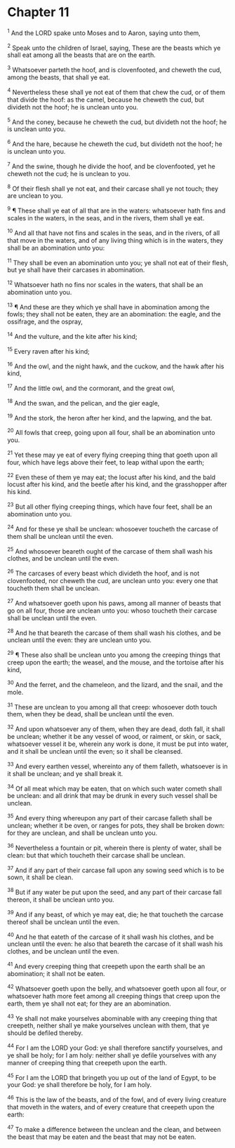 # Chapter 11

<sup>1</sup> And the LORD spake unto Moses and to Aaron, saying unto them, 

<sup>2</sup> Speak unto the children of Israel, saying, These are the beasts which ye shall eat among all the beasts that are on the earth. 

<sup>3</sup> Whatsoever parteth the hoof, and is clovenfooted, and cheweth the cud, among the beasts, that shall ye eat. 

<sup>4</sup> Nevertheless these shall ye not eat of them that chew the cud, or of them that divide the hoof: as the camel, because he cheweth the cud, but divideth not the hoof; he is unclean unto you. 

<sup>5</sup> And the coney, because he cheweth the cud, but divideth not the hoof; he is unclean unto you. 

<sup>6</sup> And the hare, because he cheweth the cud, but divideth not the hoof; he is unclean unto you. 

<sup>7</sup> And the swine, though he divide the hoof, and be clovenfooted, yet he cheweth not the cud; he is unclean to you. 

<sup>8</sup> Of their flesh shall ye not eat, and their carcase shall ye not touch; they are unclean to you. 

<sup>9</sup> ¶ These shall ye eat of all that are in the waters: whatsoever hath fins and scales in the waters, in the seas, and in the rivers, them shall ye eat. 

<sup>10</sup> And all that have not fins and scales in the seas, and in the rivers, of all that move in the waters, and of any living thing which is in the waters, they shall be an abomination unto you: 

<sup>11</sup> They shall be even an abomination unto you; ye shall not eat of their flesh, but ye shall have their carcases in abomination. 

<sup>12</sup> Whatsoever hath no fins nor scales in the waters, that shall be an abomination unto you. 

<sup>13</sup> ¶ And these are they which ye shall have in abomination among the fowls; they shall not be eaten, they are an abomination: the eagle, and the ossifrage, and the ospray, 

<sup>14</sup> And the vulture, and the kite after his kind; 

<sup>15</sup> Every raven after his kind; 

<sup>16</sup> And the owl, and the night hawk, and the cuckow, and the hawk after his kind, 

<sup>17</sup> And the little owl, and the cormorant, and the great owl, 

<sup>18</sup> And the swan, and the pelican, and the gier eagle, 

<sup>19</sup> And the stork, the heron after her kind, and the lapwing, and the bat. 

<sup>20</sup> All fowls that creep, going upon all four, shall be an abomination unto you. 

<sup>21</sup> Yet these may ye eat of every flying creeping thing that goeth upon all four, which have legs above their feet, to leap withal upon the earth; 

<sup>22</sup> Even these of them ye may eat; the locust after his kind, and the bald locust after his kind, and the beetle after his kind, and the grasshopper after his kind. 

<sup>23</sup> But all other flying creeping things, which have four feet, shall be an abomination unto you. 

<sup>24</sup> And for these ye shall be unclean: whosoever toucheth the carcase of them shall be unclean until the even. 

<sup>25</sup> And whosoever beareth ought of the carcase of them shall wash his clothes, and be unclean until the even. 

<sup>26</sup> The carcases of every beast which divideth the hoof, and is not clovenfooted, nor cheweth the cud, are unclean unto you: every one that toucheth them shall be unclean. 

<sup>27</sup> And whatsoever goeth upon his paws, among all manner of beasts that go on all four, those are unclean unto you: whoso toucheth their carcase shall be unclean until the even. 

<sup>28</sup> And he that beareth the carcase of them shall wash his clothes, and be unclean until the even: they are unclean unto you. 

<sup>29</sup> ¶ These also shall be unclean unto you among the creeping things that creep upon the earth; the weasel, and the mouse, and the tortoise after his kind, 

<sup>30</sup> And the ferret, and the chameleon, and the lizard, and the snail, and the mole. 

<sup>31</sup> These are unclean to you among all that creep: whosoever doth touch them, when they be dead, shall be unclean until the even. 

<sup>32</sup> And upon whatsoever any of them, when they are dead, doth fall, it shall be unclean; whether it be any vessel of wood, or raiment, or skin, or sack, whatsoever vessel it be, wherein any work is done, it must be put into water, and it shall be unclean until the even; so it shall be cleansed. 

<sup>33</sup> And every earthen vessel, whereinto any of them falleth, whatsoever is in it shall be unclean; and ye shall break it. 

<sup>34</sup> Of all meat which may be eaten, that on which such water cometh shall be unclean: and all drink that may be drunk in every such vessel shall be unclean. 

<sup>35</sup> And every thing whereupon any part of their carcase falleth shall be unclean; whether it be oven, or ranges for pots, they shall be broken down: for they are unclean, and shall be unclean unto you. 

<sup>36</sup> Nevertheless a fountain or pit, wherein there is plenty of water, shall be clean: but that which toucheth their carcase shall be unclean. 

<sup>37</sup> And if any part of their carcase fall upon any sowing seed which is to be sown, it shall be clean. 

<sup>38</sup> But if any water be put upon the seed, and any part of their carcase fall thereon, it shall be unclean unto you. 

<sup>39</sup> And if any beast, of which ye may eat, die; he that toucheth the carcase thereof shall be unclean until the even. 

<sup>40</sup> And he that eateth of the carcase of it shall wash his clothes, and be unclean until the even: he also that beareth the carcase of it shall wash his clothes, and be unclean until the even. 

<sup>41</sup> And every creeping thing that creepeth upon the earth shall be an abomination; it shall not be eaten. 

<sup>42</sup> Whatsoever goeth upon the belly, and whatsoever goeth upon all four, or whatsoever hath more feet among all creeping things that creep upon the earth, them ye shall not eat; for they are an abomination. 

<sup>43</sup> Ye shall not make yourselves abominable with any creeping thing that creepeth, neither shall ye make yourselves unclean with them, that ye should be defiled thereby. 

<sup>44</sup> For I am the LORD your God: ye shall therefore sanctify yourselves, and ye shall be holy; for I am holy: neither shall ye defile yourselves with any manner of creeping thing that creepeth upon the earth. 

<sup>45</sup> For I am the LORD that bringeth you up out of the land of Egypt, to be your God: ye shall therefore be holy, for I am holy. 

<sup>46</sup> This is the law of the beasts, and of the fowl, and of every living creature that moveth in the waters, and of every creature that creepeth upon the earth: 

<sup>47</sup> To make a difference between the unclean and the clean, and between the beast that may be eaten and the beast that may not be eaten. 


